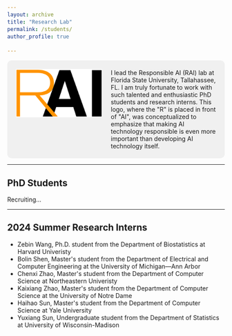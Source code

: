 ```yaml
---
layout: archive
title: "Research Lab"
permalink: /students/
author_profile: true

---
```


<div style="display: flex; align-items: flex-start; background-color: #f0f0f0; padding: 20px; border-radius: 10px;">
  <img src="../files/rai_logo.png" alt="RAI Logo" style="margin-right: 20px; width: 200px;">
  <div style="flex: 1;">
    I lead the Responsible AI (RAI) lab at Florida State University, Tallahassee, FL. I am truly fortunate to work with such talented and enthusiastic PhD students and research interns. This logo, where the "R" is placed in front of "AI", was conceptualized to emphasize that making AI technology responsible is even more important than developing AI technology itself.
  </div>
</div>

-------------------
## PhD Students

Recruiting...

-------------------
## 2024 Summer Research Interns

- Zebin Wang, Ph.D. student from the Department of Biostatistics at Harvard Univeristy
- Bolin Shen, Master's student from the Department of Electrical and Computer Engineering at the University of Michigan—Ann Arbor 
- Chenxi Zhao, Master's student from the Department of Computer Science at Northeastern Univeristy
- Kaixiang Zhao, Master's student from the Department of Computer Science at the University of Notre Dame
- Haihao Sun, Master's student from the Department of Computer Science at Yale University
- Yuxiang Sun, Undergraduate student from the Department of Statistics at University of Wisconsin-Madison
